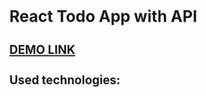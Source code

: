 # React Todo App with API

## [DEMO LINK](https://Lilia-Mazur.github.io/todo-app/)

## Used technologies: 
